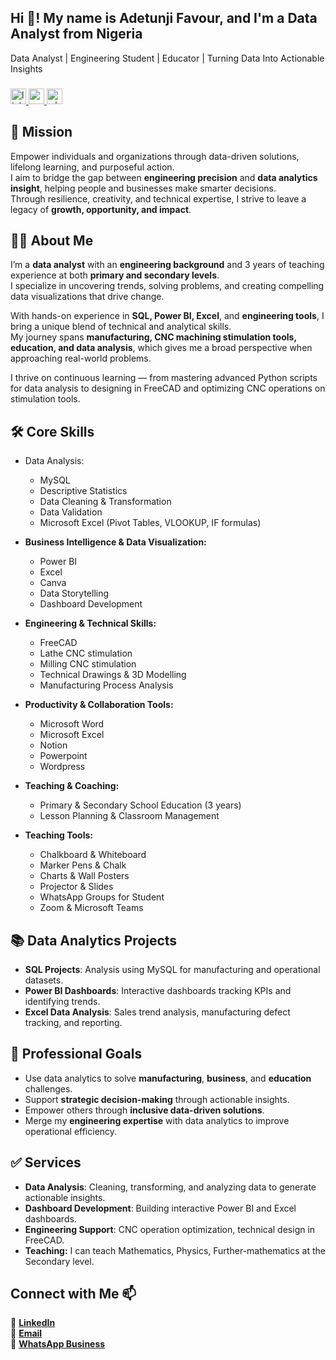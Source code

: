 <h2 align="left">Hi 👋! My name is Adetunji Favour, and I'm a Data Analyst from Nigeria</h2>

Data Analyst | Engineering Student  | Educator | Turning Data Into Actionable Insights

###

 <div align="left"> <a href="https://www.linkedin.com/in/favouradetunji" target="_blank"> <img src="https://img.shields.io/static/v1?message=connect&logo=linkedin&label=LinkedIn&color=5A6783&logoColor=white&labelColor=0077B5&style=flat" height="25" alt="linkedin logo" /> </a> <a href="mailto:adetunjifavourtech2020@gmail.com" target="_blank"> <img src="https://img.shields.io/static/v1?message=Contact&logo=gmail&label=Gmail&color=5A6783&logoColor=white&labelColor=D14836&style=flat" height="25" alt="gmail logo" /> </a> <a href="https://wa.link/t164of" target="_blank"> <img src="https://img.shields.io/static/v1?message=contact&logo=whatsapp&label=Whatsapp&color=5A6783&logoColor=white&labelColor=25D366&style=flat" height="25" alt="whatsapp logo" /> </a> </div> 

 ###

## 🎯 Mission
Empower individuals and organizations through data-driven solutions, lifelong learning, and purposeful action.  
I aim to bridge the gap between **engineering precision** and **data analytics insight**, helping people and businesses make smarter decisions.  
Through resilience, creativity, and technical expertise, I strive to leave a legacy of **growth, opportunity, and impact**.

## 👩‍💻 About Me
I’m a **data analyst** with an **engineering background** and 3 years of teaching experience at both **primary and secondary levels**.  
I specialize in uncovering trends, solving problems, and creating compelling data visualizations that drive change.  

With hands-on experience in **SQL, Power BI, Excel**, and **engineering tools**, I bring a unique blend of technical and analytical skills.  
My journey spans **manufacturing, CNC machining stimulation tools, education, and data analysis**, which gives me a broad perspective when approaching real-world problems.

I thrive on continuous learning — from mastering advanced Python scripts for data analysis to designing in FreeCAD and optimizing CNC operations on stimulation tools.

## 🛠 Core Skills

- Data Analysis: 
  - MySQL
  - Descriptive Statistics
  - Data Cleaning & Transformation
  - Data Validation
  - Microsoft Excel (Pivot Tables, VLOOKUP, IF formulas)

- **Business Intelligence & Data Visualization:**   
  - Power BI
  - Excel
  - Canva
  - Data Storytelling
  - Dashboard Development

- **Engineering & Technical Skills:**
  - FreeCAD
  - Lathe CNC stimulation
  - Milling CNC stimulation 
  - Technical Drawings & 3D Modelling
  - Manufacturing Process Analysis

- **Productivity & Collaboration Tools:**
  - Microsoft Word
  - Microsoft Excel
  - Notion
  - Powerpoint
  - Wordpress
  
- **Teaching & Coaching:**
  - Primary & Secondary School Education (3 years)
  - Lesson Planning & Classroom Management

- **Teaching Tools:**
    - Chalkboard & Whiteboard
    - Marker Pens & Chalk
    - Charts & Wall Posters
    - Projector & Slides
    - WhatsApp Groups for Student
    - Zoom & Microsoft Teams

## 📚 Data Analytics Projects
- **SQL Projects**: Analysis using MySQL for manufacturing and operational datasets.
- **Power BI Dashboards**: Interactive dashboards tracking KPIs and identifying trends.
- **Excel Data Analysis**: Sales trend analysis, manufacturing defect tracking, and reporting.

## 🎯 Professional Goals
- Use data analytics to solve **manufacturing**, **business**, and **education** challenges.
- Support **strategic decision-making** through actionable insights.
- Empower others through **inclusive data-driven solutions**.
- Merge my **engineering expertise** with data analytics to improve operational efficiency.

## ✅ Services
- **Data Analysis**: Cleaning, transforming, and analyzing data to generate actionable insights.
- **Dashboard Development**: Building interactive Power BI and Excel dashboards.
- **Engineering Support**: CNC operation optimization, technical design in FreeCAD.
- **Teaching:** I can teach Mathematics, Physics, Further-mathematics at the Secondary level.

## Connect with Me 📫

🔗 [**LinkedIn**](https://www.linkedin.com/in/favouradetunji)  
📧 [**Email**](mailto:adetunjifavourtech2020@gmail.com)  
💬 [**WhatsApp Business**](https://wa.me/2347054031547?text=Hi%20Favour%2C%20I%27m%20interested%20in%20your%20data%20analysis%20work)



